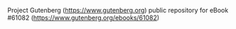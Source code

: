 Project Gutenberg (https://www.gutenberg.org) public repository for
eBook #61082 (https://www.gutenberg.org/ebooks/61082)
